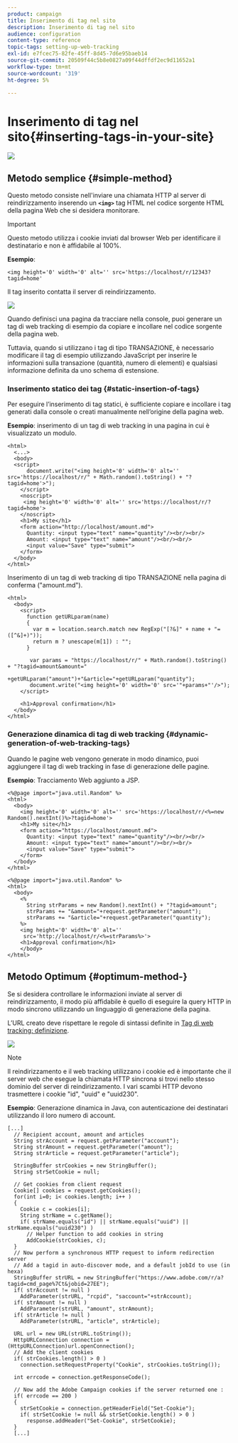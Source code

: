 ```yaml
---
product: campaign
title: Inserimento di tag nel sito
description: Inserimento di tag nel sito
audience: configuration
content-type: reference
topic-tags: setting-up-web-tracking
exl-id: e7fcec75-82fe-45ff-8d45-7d6e95baeb14
source-git-commit: 20509f44c5b8e0827a09f44dffdf2ec9d11652a1
workflow-type: tm+mt
source-wordcount: '319'
ht-degree: 5%

---
```


# Inserimento di tag nel sito{#inserting-tags-in-your-site}

![](../../assets/v7-only.svg)

## Metodo semplice {#simple-method}

Questo metodo consiste nell&#39;inviare una chiamata HTTP al server di reindirizzamento inserendo un **`<img>`** tag HTML nel codice sorgente HTML della pagina Web che si desidera monitorare.

>[!IMPORTANT]
>
>Questo metodo utilizza i cookie inviati dal browser Web per identificare il destinatario e non è affidabile al 100%.

**Esempio**:

```
<img height='0' width='0' alt='' src='https://localhost/r/12343?tagid=home'
```

Il tag inserito contatta il server di reindirizzamento.

![](assets/d_ncs_integration_webtracking_structure2.png)

Quando definisci una pagina da tracciare nella console, puoi generare un tag di web tracking di esempio da copiare e incollare nel codice sorgente della pagina web.

Tuttavia, quando si utilizzano i tag di tipo TRANSAZIONE, è necessario modificare il tag di esempio utilizzando JavaScript per inserire le informazioni sulla transazione (quantità, numero di elementi) e qualsiasi informazione definita da uno schema di estensione.

### Inserimento statico dei tag {#static-insertion-of-tags}

Per eseguire l’inserimento di tag statici, è sufficiente copiare e incollare i tag generati dalla console o creati manualmente nell’origine della pagina web.

**Esempio**: inserimento di un tag di web tracking in una pagina in cui è visualizzato un modulo.

```
<html>
  <...>
  <body>
  <script>
      document.write("<img height='0' width='0' alt='' src='https://localhost/r/" + Math.random().toString() + "?tagid=home'>");
    </script>
    <noscript>
     <img height='0' width='0' alt='' src='https://localhost/r/?tagid=home'>
    </noscript>
    <h1>My site</h1>
    <form action="http://localhost/amount.md">
      Quantity: <input type="text" name="quantity"/><br/><br/>
      Amount: <input type="text" name="amount"/><br/><br/>
      <input value="Save" type="submit">
    </form>
  </body>
</html>
```

Inserimento di un tag di web tracking di tipo TRANSAZIONE nella pagina di conferma (&quot;amount.md&quot;).

```
<html>
  <body>
    <script>
      function getURLparam(name) 
      {
        var m = location.search.match new RegExp("[?&]" + name + "=([^&]+)"));
        return m ? unescape(m[1]) : "";
      }
 
       var params = "https://localhost/r/" + Math.random().toString() + "?tagid=amount&amount="
                      +getURLparam("amount")+"&article="+getURLparam("quantity");
       document.write("<img height='0' width='0' src='"+params+"'/>");
    </script>

    <h1>Approval confirmation</h1>
  </body>
</html>
```

### Generazione dinamica di tag di web tracking {#dynamic-generation-of-web-tracking-tags}

Quando le pagine web vengono generate in modo dinamico, puoi aggiungere il tag di web tracking in fase di generazione delle pagine.

**Esempio**: Tracciamento Web aggiunto a JSP.

```
<%@page import="java.util.Random" %>
<html>
  <body>
    <img height='0' width='0' alt='' src='https://localhost/r/<%=new Random().nextInt()%>?tagid=home'>
    <h1>My site</h1>
    <form action="https://localhost/amount.md">
      Quantity: <input type="text" name="quantity"/><br/><br/>
      Amount: <input type="text" name="amount"/><br/><br/>
      <input value="Save" type="submit">
    </form>
  </body>
</html>
```

```
<%@page import="java.util.Random" %>
<html>
  <body>
    <%  
      String strParams = new Random().nextInt() + "?tagid=amount";
      strParams += "&amount="+request.getParameter("amount");
      strParams += "&article="+request.getParameter("quantity");
    %>
    <img height='0' width='0' alt=''
     src='http://localhost/r/<%=strParams%>'>
    <h1>Approval confirmation</h1>
    </body>
</html>
```

## Metodo Optimum {#optimum-method-}

Se si desidera controllare le informazioni inviate al server di reindirizzamento, il modo più affidabile è quello di eseguire la query HTTP in modo sincrono utilizzando un linguaggio di generazione della pagina.

L’URL creato deve rispettare le regole di sintassi definite in [Tag di web tracking: definizione](../../configuration/using/web-tracking-tag--definition.md).

![](assets/d_ncs_integration_webtracking_structure3.png)

>[!NOTE]
>
>Il reindirizzamento e il web tracking utilizzano i cookie ed è importante che il server web che esegue la chiamata HTTP sincrona si trovi nello stesso dominio del server di reindirizzamento. I vari scambi HTTP devono trasmettere i cookie &quot;id&quot;, &quot;uuid&quot; e &quot;uuid230&quot;.

**Esempio**: Generazione dinamica in Java, con autenticazione dei destinatari utilizzando il loro numero di account.

```
[...]
  // Recipient account, amount and articles
  String strAccount = request.getParameter("account");
  String strAmount = request.getParameter("amount");
  String strArticle = request.getParameter("article");

  StringBuffer strCookies = new StringBuffer();
  String strSetCookie = null;

  // Get cookies from client request
  Cookie[] cookies = request.getCookies();
  for(int i=0; i< cookies.length; i++ )
  {
    Cookie c = cookies[i];
    String strName = c.getName();
    if( strName.equals("id") || strName.equals("uuid") || strName.equals("uuid230") )
      // Helper function to add cookies in string
      AddCookie(strCookies, c);
  }
  // Now perform a synchronous HTTP request to inform redirection server
  // Add a tagid in auto-discover mode, and a default jobId to use (in hexa)
  StringBuffer strURL = new StringBuffer("https://www.adobe.com/r/a?tagid=cmd_page%7Ct&jobid=27EE");
  if( strAccount != null )
    AddParameter(strURL, "rcpid", "saccount="+strAccount);
  if( strAmount != null )
    AddParameter(strURL, "amount", strAmount);
  if( strArticle != null )
    AddParameter(strURL, "article", strArticle);
  
  URL url = new URL(strURL.toString());
  HttpURLConnection connection = (HttpURLConnection)url.openConnection();
  // Add the client cookies
  if( strCookies.length() > 0 )
    connection.setRequestProperty("Cookie", strCookies.toString());

  int errcode = connection.getResponseCode();

  // Now add the Adobe Campaign cookies if the server returned one :
  if( errcode == 200 )
  {
    strSetCookie = connection.getHeaderField("Set-Cookie");
    if( strSetCookie != null && strSetCookie.length() > 0 )
      response.addHeader("Set-Cookie", strSetCookie);
  }
  [...]
```
